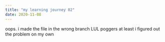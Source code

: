 ```yaml
---
title: "my learning journey 02"
date: 2020-11-08
---
```


oops. i made the file in the wrong branch LUL
poggers at least i figured out the problem on my own
